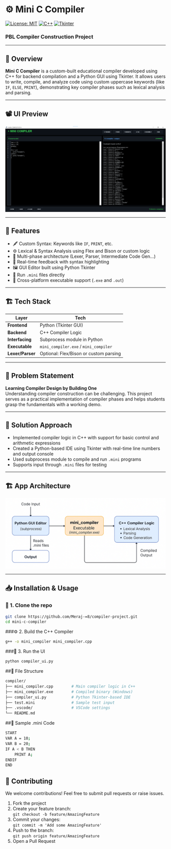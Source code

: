 # ⚙️ Mini C Compiler  
[![License: MIT](https://img.shields.io/badge/License-MIT-yellow.svg)](https://opensource.org/licenses/MIT)  [![C++](https://img.shields.io/badge/C++-blue?logo=c%2B%2B&logoColor=white)](https://isocpp.org)  [![Tkinter](https://img.shields.io/badge/Python-Tkinter-green?logo=python&logoColor=white)](https://wiki.python.org/moin/TkInter)  

### PBL Compiler Construction Project

---

## 📌 Overview  
**Mini C Compiler** is a custom-built educational compiler developed using C++ for backend compilation and a Python GUI using Tkinter. It allows users to write, compile, and analyze code using custom uppercase keywords (like `IF`, `ELSE`, `PRINT`), demonstrating key compiler phases such as lexical analysis and parsing.

---

## 📽️ UI Preview  
![UI Preview](assetes/compiler.png)  

---

## 🚀 Features  
- 🖋️ Custom Syntax: Keywords like `IF`, `PRINT`, etc.  
- ⚙️ Lexical & Syntax Analysis using Flex and Bison or custom logic  
- 🧾 Multi-phase architecture (Lexer, Parser, Intermediate Code Gen...)  
- 🧠 Real-time feedback with syntax highlighting  
- 🖼️ GUI Editor built using Python Tkinter  
- 🧪 Run `.mini` files directly  
- 🔄 Cross-platform executable support (`.exe` and `.out`)

---

## 🏗️ Tech Stack  

| Layer | Tech |
|-------|------|
| **Frontend** | Python (Tkinter GUI) |
| **Backend** | C++ Compiler Logic |
| **Interfacing** | Subprocess module in Python |
| **Executable** | `mini_compiler.exe` / `mini_compiler` |
| **Lexer/Parser** | Optional: Flex/Bison or custom parsing |

---

## 📜 Problem Statement  
**Learning Compiler Design by Building One**  
Understanding compiler construction can be challenging. This project serves as a practical implementation of compiler phases and helps students grasp the fundamentals with a working demo.

---

## 🎯 Solution Approach  
- Implemented compiler logic in C++ with support for basic control and arithmetic expressions  
- Created a Python-based IDE using Tkinter with real-time line numbers and output console  
- Used subprocess module to compile and run `.mini` programs  
- Supports input through `.mini` files for testing  

---

## 🏗️ App  Architecture
![GUI](assetes/compiler_archi.png)  


---

## 📥 Installation & Usage  

### 🔧 1. Clone the repo
```bash
git clone https://github.com/Meraj-=8/compiler-project.git
cd mini-c-compiler
```

###⚙️ 2. Build the C++ Compiler
```bash
g++ -o mini_compiler mini_compiler.cpp
```

###🧪 3. Run the UI
```bash
python compiler_ui.py
```

##📂 File Structure
```bash
compiler/
├── mini_compiler.cpp        # Main compiler logic in C++
├── mini_compiler.exe        # Compiled binary (Windows)
├── compiler_ui.py           # Python Tkinter-based IDE
├── test.mini                # Sample test input
├── .vscode/                 # VSCode settings
└── README.md
```
##📄 Sample .mini Code
```bash
START
VAR A = 10;
VAR B = 20;
IF A < B THEN
    PRINT A;
ENDIF
END
```

## 🤝 Contributing

We welcome contributions! Feel free to submit pull requests or raise issues.

1. Fork the project  
2. Create your feature branch:  
   `git checkout -b feature/AmazingFeature`  
3. Commit your changes:  
   `git commit -m 'Add some AmazingFeature'`  
4. Push to the branch:  
   `git push origin feature/AmazingFeature`  
5. Open a Pull Request

